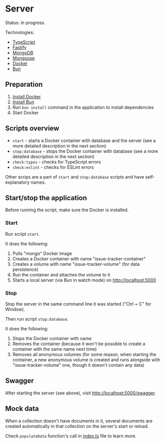 # Server

Status: in progress.

Technologies:

* [TypeScript](https://www.typescriptlang.org)
* [Fastify](https://fastify.dev)
* [MongoDB](https://www.mongodb.com)
* [Mongoose](https://mongoosejs.com)
* [Docker](https://www.docker.com)
* [Bun](https://bun.sh)

## Preparation

1. [Install Docker](https://docs.docker.com/desktop)
2. [Install Bun](https://bun.sh/docs/installation)
3. Run `bun install` command in the application to install dependencies
4. Start Docker

## Scripts overview

* `start` - starts a Docker container with database and the server (see a more detailed description in the next section)
* `stop:database` - stops the Docker container with database (see a more detailed description in the next section)
* `check:types` - checks for TypeScript errors
* `check:eslint` - checks for ESLint errors

Other scrips are a part of `start` and `stop:database` scripts and have self-explanatory names.

## Start/stop the application

Before running the script, make sure the Docker is installed.

### Start

Run script `start`.

It does the following:

1. Pulls "mongo" Docker image
2. Creates a Docker container with name "issue-tracker-container"
3. Creates a volume with name "issue-tracker-volume" (for data persistence)
4. Run the container and attaches the volume to it
5. Starts a local server (via Bun in watch mode) on <http://localhost:5000>

### Stop

Stop the server in the same command line it was started ("Ctrl + C" for Window).

Then run script `stop:database`.

It does the following:

1. Stops the Docker container with name
2. Removes the container (because it won't be possible to create a container with the same name next time)
3. Removes all anonymous volumes (for some reason, when starting the container, a new anonymous volume is created and runs alongside with "issue-tracker-volume" one, though it doesn't contain any data)

## Swagger

After starting the server (see above), visit <http://localhost:5000/swagger>.

## Mock data

When a collection doesn't have documents in it, several documents are created automatically in that collection on the server's start or reload.

Check `populateData` function's call in [index.ts](./index.ts) file to learn more.
